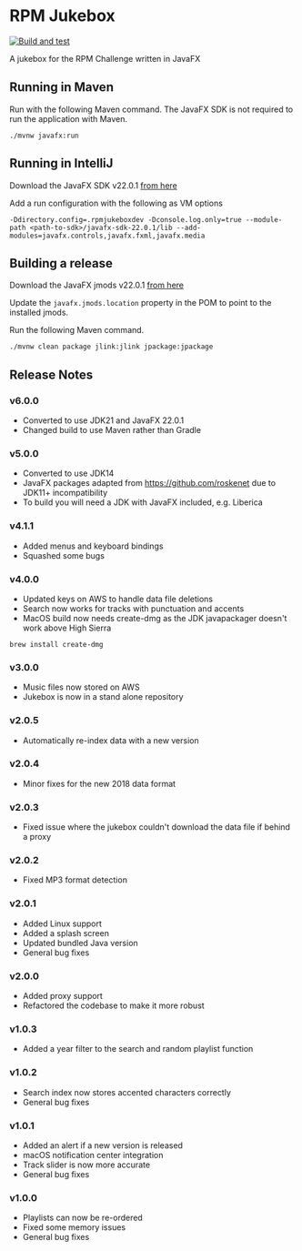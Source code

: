 # RPM Jukebox

[![Build and test](https://github.com/mpcontracting/rpm-jukebox/actions/workflows/on_push_to_main.yaml/badge.svg?branch=main)](https://github.com/mpcontracting/rpm-jukebox/actions/workflows/on_push_to_main.yaml)

A jukebox for the RPM Challenge written in JavaFX

## Running in Maven

Run with the following Maven command. The JavaFX SDK is not required to run the application with Maven.

```shell
./mvnw javafx:run
```

## Running in IntelliJ

Download the JavaFX SDK v22.0.1 [from here](https://gluonhq.com/products/javafx/)

Add a run configuration with the following as VM options

```
-Ddirectory.config=.rpmjukeboxdev -Dconsole.log.only=true --module-path <path-to-sdk>/javafx-sdk-22.0.1/lib --add-modules=javafx.controls,javafx.fxml,javafx.media
```

## Building a release

Download the JavaFX jmods v22.0.1 [from here](https://gluonhq.com/products/javafx/)

Update the `javafx.jmods.location` property in the POM to point to the installed jmods.

Run the following Maven command.

```shell
./mvnw clean package jlink:jlink jpackage:jpackage
```

## Release Notes

### v6.0.0

* Converted to use JDK21 and JavaFX 22.0.1
* Changed build to use Maven rather than Gradle

### v5.0.0

* Converted to use JDK14
* JavaFX packages adapted from https://github.com/roskenet due to JDK11+ incompatibility
* To build you will need a JDK with JavaFX included, e.g. Liberica

### v4.1.1

* Added menus and keyboard bindings
* Squashed some bugs

### v4.0.0

* Updated keys on AWS to handle data file deletions
* Search now works for tracks with punctuation and accents
* MacOS build now needs create-dmg as the JDK javapackager doesn't work above High Sierra

```brew install create-dmg```

### v3.0.0

* Music files now stored on AWS
* Jukebox is now in a stand alone repository

### v2.0.5

* Automatically re-index data with a new version

### v2.0.4

* Minor fixes for the new 2018 data format

### v2.0.3

* Fixed issue where the jukebox couldn't download the data file if behind a proxy

### v2.0.2

* Fixed MP3 format detection

### v2.0.1

* Added Linux support
* Added a splash screen
* Updated bundled Java version
* General bug fixes

### v2.0.0

* Added proxy support
* Refactored the codebase to make it more robust

### v1.0.3

* Added a year filter to the search and random playlist function

### v1.0.2

* Search index now stores accented characters correctly
* General bug fixes

### v1.0.1

* Added an alert if a new version is released
* macOS notification center integration
* Track slider is now more accurate
* General bug fixes

### v1.0.0

* Playlists can now be re-ordered
* Fixed some memory issues
* General bug fixes